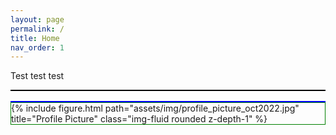 ```yaml
---
layout: page
permalink: /
title: Home
nav_order: 1
---
```

Test test test 

<div class="row justify-content-sm-center align-items-start d-flex d-sm-block mt-0 mb-3 gx-6">
    <div class="col-sm-4 mt-0 mt-md-0 float-left order-0" style="font-size:2.0rem; padding-top:0; margin-top:0; margin-bottom:0.5em; border:1px solid black; font-weight:500">
    </div>
    <div class="col-sm-8 mt-0 mt-md-0 float-right order-1" style="border:1px solid blue;">
    </div>
    <div class="col-sm-4 mt-3 mt-md-0 float-left order-last" style="border:1px solid green;">
        {% include figure.html path="assets/img/profile_picture_oct2022.jpg" title="Profile Picture" class="img-fluid rounded z-depth-1" %}
    </div> 
</div>